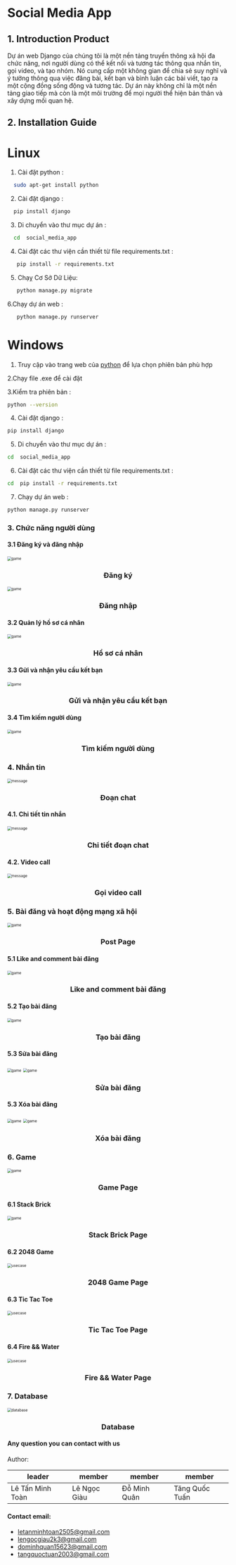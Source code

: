# Social Media App
## 1. Introduction Product

Dự án web Django của chúng tôi là một nền tảng truyền thông xã hội đa chức năng, nơi người dùng có thể kết nối và tương tác thông qua nhắn tin, gọi video, và tạo nhóm. Nó cung cấp một không gian để chia sẻ suy nghĩ và ý tưởng thông qua việc đăng bài, kết bạn và bình luận các bài viết, tạo ra một cộng đồng sống động và tương tác. Dự án này không chỉ là một nền tảng giao tiếp mà còn là một môi trường để mọi người thể hiện bản thân và xây dựng mối quan hệ.

## 2. Installation Guide

# Linux

1. Cài đặt python : 
 ```bash
   sudo apt-get install python 
   ```

2. Cài đặt django : 
 ```bash
   pip install django 
   ```

3. Di chuyển vào thư mục dự án : 

 ```bash
   cd  social_media_app
   ```

4. Cài đặt các thư viện cần thiết từ file requirements.txt : 

```bash
   pip install -r requirements.txt
   ```
5. Chạỵ Cơ Sở Dữ Liệu: 
```bash
   python manage.py migrate
   ```

6.Chạy dự án web : 
```bash
   python manage.py runserver
   ```



# Windows

1. Truy cập vào trang web của [python](https://www.python.org/downloads/) để lựa chọn phiên bản phù hợp

2.Chạy file .exe để cài đặt

3.Kiểm tra phiên bản : 
```bash
python --version 
```

4. Cài đặt django : 
```bash
pip install django
```

5. Di chuyển vào thư mục dự án :
```bash
cd  social_media_app
```

6. Cài đặt các thư viện cần thiết từ file requirements.txt : 
```bash
cd  pip install -r requirements.txt
```

7. Chạy dự án web :
```bash
python manage.py runserver
```

### 3. Chức năng người dùng

#### 3.1 Đăng ký và đăng nhập

<img src="./static/images/sign-up.png" style="zoom:60%" alt="game"/>
<h3 align="center">Đăng ký</h3>

<img src="./static/images/login.png" style="zoom:60%" alt="game"/>
<h3 align="center">Đăng nhập</h3>

#### 3.2 Quản lý hồ sơ cá nhân

<img src="./static/images/profile_setting.png" style="zoom:60%" alt="game"/>
<h3 align="center">Hồ sơ cá nhân</h3>

#### 3.3 Gửi và nhận yêu cầu kết bạn

<img src="./static/images/add_friend.png" style="zoom:60%" alt="game"/>
<h3 align="center">Gửi và nhận yêu cầu kết bạn</h3>

#### 3.4 Tìm kiếm người dùng

<img src="./static/images/search.png" style="zoom:60%" alt="game"/>
<h3 align="center">Tìm kiếm người dùng</h3>

### 4. Nhắn tin
<img src="./static/images/giaodientn.png" style="zoom:60%" alt="message"/>
<h3 align="center">Đoạn chat</h3>

#### 4.1. Chi tiết tin nhắn
<img src="./static/images/chitiettn.png" style="zoom:60%" alt="message"/>
<h3 align="center">Chi tiết đoạn chat</h3>

#### 4.2. Video call
<img src="./static/images/videocall.png" style="zoom:60%" alt="message"/>
<h3 align="center">Gọi video call</h3>

### 5. Bài đăng và hoạt động mạng xã hội 
<img src="./static/images/giaodienpost.png" style="zoom:60%" alt="game"/>
<h3 align="center">Post Page</h3>

#### 5.1 Like and comment bài đăng
<img src="./static/images/likeandcomment.png" style="zoom:60%" alt="game"/>
<h3 align="center">Like and comment bài đăng</h3>

#### 5.2 Tạo bài đăng
<img src="./static/images/createpost.png" style="zoom:60%" alt="game"/>
<h3 align="center">Tạo bài đăng</h3>

#### 5.3 Sửa bài đăng
<img src="./static/images/post.png" style="zoom:60%" alt="game"/>
<img src="./static/images/updatepost.png" style="zoom:60%" alt="game"/>
<h3 align="center">Sửa bài đăng</h3>

#### 5.3 Xóa bài đăng
<img src="./static/images/post.png" style="zoom:60%" alt="game"/>
<img src="./static/images/delpost.png" style="zoom:60%" alt="game"/>
<h3 align="center">Xóa bài đăng</h3>

### 6. Game
<img src="./static/images/game.jpg" style="zoom:60%" alt="game"/>
<h3 align="center">Game Page</h3>

#### 6.1 Stack Brick

<img src="./static/images/game_star.jpg" style="zoom:60%" alt="game"/>
<h3 align="center">Stack Brick Page</h3>

#### 6.2 2048 Game

<img src="./static/images/2048.jpg" style="zoom:60%" alt="usecase" />
<h3 align="center">2048 Game Page</h3>

#### 6.3 Tic Tac Toe

<img src="./static/images/TicTacToe.jpg" style="zoom:60%" alt="usecase" />
<h3 align="center">Tic Tac Toe Page</h3>

#### 6.4 Fire && Water

<img src="./static/images/game_fire.jpg" style="zoom:60%" alt="usecase" />
<h3 align="center">Fire && Water Page</h3>

### 7. Database
<img src="./static/images/ERD.drawio.png" style="zoom:60%" alt="database"/>
<h3 align="center">Database</h3>

#### Any question you can contact with us


Author:

| leader                | member       | member         | member         |
|-----------------------|--------------|----------------|----------------|
|Lê Tấn Minh Toàn       | Lê Ngọc Giàu | Đỗ Minh Quân   | Tăng Quốc Tuấn |


#### Contact email:
- [letanminhtoan2505@gmail.com](mailto:letanminhtoan2505@gmail.com)
- [lengocgiau2k3@gmail.com](mailto:lengocgiau2k3@gmail.com)
- [dominhquan15623@gmail.com](mailto:dominhquan15623@gmail.com)
- [tangquoctuan2003@gmail.com](mailto:tangquoctuan2003@gmail.com)




[def]: ocial_media_app\asset\game
